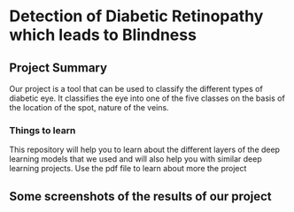 # Detection of Diabetic Retinopathy which leads to Blindness

## Project Summary
Our project is a tool that can be used to classify the different types of diabetic
eye. It classifies the eye into one of the five classes on the basis of the location
of the spot, nature of the veins. 

### Things to learn
This repository will help you to learn about the different layers of the deep learning models that we used and will also help you with similar deep learning projects. Use the pdf file to learn about more the project

## Some screenshots of the results of our project
```


